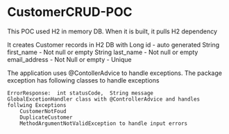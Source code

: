 ﻿# CustomerCRUD-POC
This POC used H2 in memory DB.  When it is built, it pulls H2 dependency

It creates Customer records in H2 DB with 
    Long id - auto generated
    String first_name   - Not null or empty
    String last_name    - Not null or empty
    email_address       - Not Null or empty - Unique

The application uses @ContollerAdvice to handle exceptions.
The package exception has following classes to handle exceptions

    ErrorResponse:  int statusCode,  String message
    GlobalExcetionHandler class with @ControllerAdvice and handles follwing Exceptions
        CustomerNotFoud
        DuplicateCustomer
        MethodArgumentNotValidException to handle input errors


